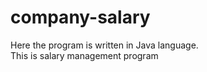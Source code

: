 # company-salary
Here the program is written in Java language. <br>
This is salary management program
